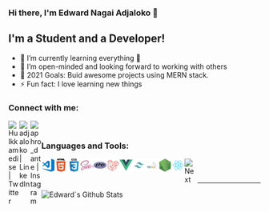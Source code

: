 ### Hi there, I'm Edward Nagai Adjaloko 👋

## I'm a Student and a Developer!
- 🌱 I’m currently learning everything 🤣
- 👯 I’m open-minded and looking forward to working with others
- 🥅 2021 Goals: Buid awesome projects using MERN stack.
- ⚡ Fun fact: I love learning new things

### Connect with me:

[<img align="left" alt="Hulkkamedise | Twitter" width="22px" src="https://cdn.jsdelivr.net/npm/simple-icons@v3/icons/twitter.svg" />][twitter]
[<img align="left" alt="adjaloko | LinkedIn" width="22px" src="https://cdn.jsdelivr.net/npm/simple-icons@v3/icons/linkedin.svg" />][linkedin]
[<img align="left" alt="aphro_dante | Instagram" width="22px" src="https://cdn.jsdelivr.net/npm/simple-icons@v3/icons/instagram.svg" />][instagram]

<br />

### Languages and Tools:

<img align="left" alt="Visual Studio Code" width="26px" src="https://raw.githubusercontent.com/github/explore/80688e429a7d4ef2fca1e82350fe8e3517d3494d/topics/visual-studio-code/visual-studio-code.png" />
<img align="left" alt="HTML5" width="26px" src="https://raw.githubusercontent.com/github/explore/80688e429a7d4ef2fca1e82350fe8e3517d3494d/topics/html/html.png" />
<img align="left" alt="CSS3" width="26px" src="https://raw.githubusercontent.com/github/explore/80688e429a7d4ef2fca1e82350fe8e3517d3494d/topics/css/css.png" />
<img align="left" alt="Sass" width="26px" src="https://raw.githubusercontent.com/github/explore/80688e429a7d4ef2fca1e82350fe8e3517d3494d/topics/sass/sass.png" />
<img align="left" alt="Sass" width="26px" src="https://raw.githubusercontent.com/github/explore/80688e429a7d4ef2fca1e82350fe8e3517d3494d/topics/php/php.png" />
<img align="left" alt="Sass" width="26px" src="https://raw.githubusercontent.com/github/explore/80688e429a7d4ef2fca1e82350fe8e3517d3494d/topics/laravel/laravel.png" />
<img align="left" alt="Sass" width="26px" src="https://raw.githubusercontent.com/github/explore/80688e429a7d4ef2fca1e82350fe8e3517d3494d/topics/vue/vue.png" />
<img align="left" alt="Sass" width="26px" src="https://raw.githubusercontent.com/github/explore/80688e429a7d4ef2fca1e82350fe8e3517d3494d/topics/tailwind/tailwind.png" />
<img align="left" alt="Sass" width="26px" src="https://raw.githubusercontent.com/github/explore/80688e429a7d4ef2fca1e82350fe8e3517d3494d/topics/mysql/mysql.png" />
<img align="left" alt="Sass" width="26px" src="https://raw.githubusercontent.com/github/explore/80688e429a7d4ef2fca1e82350fe8e3517d3494d/topics/nodejs/nodejs.png" />
<img align="left" alt="React" width="26px" src="https://raw.githubusercontent.com/github/explore/80688e429a7d4ef2fca1e82350fe8e3517d3494d/topics/react/react.png" />
<img align="left" alt="Next" width="26px" src="https://nextjs.org/static/images/case-studies/hulu/next.js.svg" width="100"/>



<br />
<br />

---



<img align="left" alt="Edward`s Github Stats" src="https://github-readme-stats.vercel.app/api?username=Pepetritenisgoosenagasty&show_icons=true&hide_border=true" />


[twitter]: https://twitter.com/Hulkkamedise
[instagram]: https://instagram.com/aphro_dante
[linkedin]: https://linkedin.com/in/adjaloko_edward
